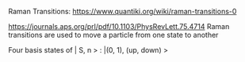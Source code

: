 Raman Transitions:
    https://www.quantiki.org/wiki/raman-transitions-0


https://journals.aps.org/prl/pdf/10.1103/PhysRevLett.75.4714
Raman transitions are used to move a particle from one state to another

Four basis states of | S, n > :  |(0, 1), (up, down) >
